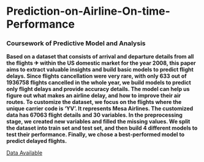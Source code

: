 # Prediction-on-Airline-On-time-Performance

### Coursework of Predictive Model and Analysis

**Based on a dataset that consists of arrival and departure details from all the flights ✈ within the US domestic market for the year 2008, this paper aims to extract valuable insights and build basic models to predict flight delays. Since flights cancellation were very rare, with only 633 out of 1936758 flights cancelled in the whole 
year, we build models to predict only flight delays and provide accuracy details. The model can help us figure out what makes an airline delay, and how to improve their air routes. To customize the dataset, we focus on the flights where the unique carrier code is ‘YV’. It represents Mesa Airlines. The customized data has 67063 flight details and 30 variables. In the preprocessing stage, we created new variables and filled the missing values. We split the dataset into train set and test set, and then build 4 different models to test their performance. Finally, we chose a best-performed model to predict delayed flights.** 

[Data Available](https://community.amstat.org/jointscsg-section/dataexpo/dataexpo2009)
